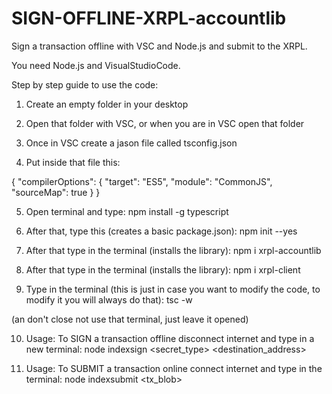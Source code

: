 # SIGN-OFFLINE-XRPL-accountlib

Sign a transaction offline with VSC and Node.js and submit to the XRPL.

You need Node.js and VisualStudioCode.

Step by step guide to use the code:

1) Create an empty folder in your desktop

2) Open that folder with VSC, or when you are in VSC open that folder

3) Once in VSC create a jason file called tsconfig.json

4) Put inside that file this:

  {
  "compilerOptions": {
    "target": "ES5",
    "module": "CommonJS",
    "sourceMap": true
  }
  }

5) Open terminal and type:
npm install -g typescript

6) After that, type this (creates a basic package.json):
npm init --yes

7) After that type in the terminal (installs the library):
npm i xrpl-accountlib

8) After that type in the terminal (installs the library):
npm i xrpl-client

9) Type in the terminal (this is just in case you want to modify the code, to modify it you will always do that): tsc -w

(an don't close not use that terminal, just leave it opened)

10) Usage:
    To SIGN a transaction offline disconnect internet and type in a new terminal: node indexsign <secret_type> <secret> <destination_address> <amount> <sequence>

11) Usage:
    To SUBMIT a transaction online connect internet and type in the terminal: node indexsubmit <account> <tx_blob>
